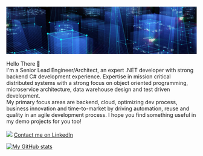 ![Header image](https://github.com/matjazbravc/matjazbravc/blob/main/profile_background.jpg?raw=true)

Hello There 👋
<br />
I'm a Senior Lead Engineer/Architect, an expert .NET developer with strong  backend C# development experience. Expertise in mission critical distributed systems with a strong focus on object oriented programming, microservice architecture, data warehouse design and test driven development.
<br />
My primary focus areas are backend, cloud, optimizing dev process, business innovation and time-to-market by driving automation, reuse and quality in an agile development process. I hope you find something useful in my demo projects for you too!
<br />
<br />
[<img src="https://static.licdn.com/scds/common/u/img/webpromo/btn_in_20x15.png">](https://www.linkedin.com/in/matjazbravc/)
[Contact me on LinkedIn](https://www.linkedin.com/in/matjazbravc/)

[![My GitHub stats](https://github-readme-stats.vercel.app/api?username=matjazbravc&show_icons=true&theme=light)](https://github.com/anuraghazra/github-readme-stats)
